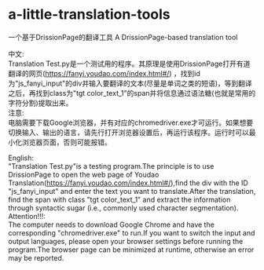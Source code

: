 # a-little-translation-tools
一个基于DrissionPage的翻译工具
A DrissionPage-based translation tool


中文:    
  Translation Test.py是一个测试用的程序。其原理是使用DrissionPage打开有道翻译的网页(https://fanyi.youdao.com/index.html#/) ，找到id为"js_fanyi_input"的div并输入要翻译的文本(尽量是单词之类的短语)，等到翻译之后，再找到class为"tgt color_text_1"的span并将信息通过语法糖(也就是常用的字符分割)提取出来。    
  注意:    
    电脑需要下载Google浏览器，并有对应的chromedriver.exe才可运行。如果想要切换输入、输出的语言，请先行打开浏览器设置后，再运行该程序。运行时可以最小化浏览器页面，否则可能报错。


English:    
  "Translation Test.py"is a testing program.The principle is to use DrissionPage to open the web page of Youdao Translation(https://fanyi.youdao.com/index.html#/),find the div with the ID "js_fanyi_input" and enter the text you want to translate.After the translation, find the span with class "tgt color_text_1" and extract the information through syntactic sugar (i.e., commonly used character segmentation).    
  Attention!!!:    
    The computer needs to download Google Chrome and have the corresponding "chromedriver.exe" to run.If you want to switch the input and output languages, please open your browser settings before running the program.The browser page can be minimized at runtime, otherwise an error may be reported.
